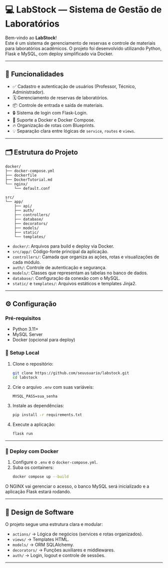 # 💻 LabStock — Sistema de Gestão de Laboratórios

Bem-vindo ao **LabStock**!  
Este é um sistema de gerenciamento de reservas e controle de materiais para laboratórios acadêmicos. O projeto foi desenvolvido utilizando Python, Flask e MySQL, com deploy simplificado via Docker.

---

## 🚀 Funcionalidades

- ✅ Cadastro e autenticação de usuários (Professor, Técnico, Administrador).
- 🗓️ Gerenciamento de reservas de laboratórios.
- 📦 Controle de entrada e saída de materiais.
- 🔒 Sistema de login com Flask-Login.
- 🐳 Suporte a Docker e Docker Compose.
- 🔥 Organização de rotas com Blueprints.
- 💡 Separação clara entre lógicas de `service`, `routes` e `views`.

---

## 🗂️ Estrutura do Projeto

```
docker/
├── docker-compose.yml
├── dockerfile
├── DockerTutorial.md
└── nginx/
    └── default.conf

src/
└── app/
    ├── api/
    ├── auth/
    ├── controllers/
    ├── database/
    ├── decorators/
    ├── models/
    ├── static/
    └── templates/
```

- `docker/`: Arquivos para build e deploy via Docker.
- `src/app/`: Código-fonte principal da aplicação.
- `controllers/`: Camada que organiza as ações, rotas e visualizações de cada módulo.
- `auth/`: Controle de autenticação e segurança.
- `models/`: Classes que representam as tabelas no banco de dados.
- `database/`: Configuração da conexão com o MySQL.
- `static/` e `templates/`: Arquivos estáticos e templates Jinja2.

---

## ⚙️ Configuração

### Pré-requisitos

- Python 3.11+
- MySQL Server
- Docker (opcional para deploy)

### 📌 Setup Local

1. Clone o repositório:
    ```bash
    git clone https://github.com/seuusuario/labstock.git
    cd labstock
    ```

2. Crie o arquivo `.env` com suas variáveis:
    ```
    MYSQL_PASS=sua_senha
    ```

3. Instale as dependências:
    ```bash
    pip install -r requirements.txt
    ```

4. Execute a aplicação:
    ```bash
    flask run
    ```

---

### 🐳 Deploy com Docker

1. Configure o `.env` e o `docker-compose.yml`.
2. Suba os containers:
    ```bash
    docker compose up --build
    ```

O NGINX vai gerenciar o acesso, o banco MySQL será inicializado e a aplicação Flask estará rodando.

---

## 🧐 Design de Software

O projeto segue uma estrutura clara e modular:

- `actions/` → Lógica de negócios (services e rotas organizados).
- `views/` → Templates HTML.
- `models/` → ORM SQLAlchemy.
- `decorators/` → Funções auxiliares e middlewares.
- `auth/` → Login, logout e controle de sessões.

---